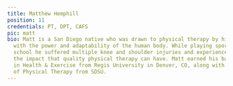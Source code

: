 ```yaml
---
title: Matthew Hemphill
position: 11
credentials: PT, DPT, CAFS
pic: matt
bio: Matt is a San Diego native who was drawn to physical therapy by his fascination
  with the power and adaptability of the human body. While playing sports during high
  school he suffered multiple knee and shoulder injuries and experienced first hand
  the impact that quality physical therapy can have. Matt earned his bachelor's degree
  in Health & Exercise from Regis University in Denver, CO, along with his Doctoral
  of Physical Therapy from SDSU.
---
```


